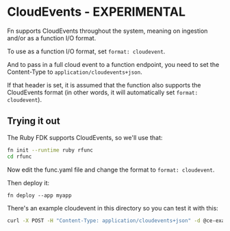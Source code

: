 # CloudEvents - EXPERIMENTAL

Fn supports CloudEvents throughout the system, meaning on ingestion and/or as a function I/O format.

To use as a function I/O format, set `format: cloudevent`.

And to pass in a full cloud event to a function endpoint, you need to set the Content-Type to `application/cloudevents+json`.

If that header is set, it is assumed that the function also supports the CloudEvents format (in other words, it will automatically set `format: cloudevent`).

## Trying it out

The Ruby FDK supports CloudEvents, so we'll use that:

```sh
fn init --runtime ruby rfunc
cd rfunc
```

Now edit the func.yaml file and change the format to `format: cloudevent`.

Then deploy it:

```
fn deploy --app myapp
```

There's an example cloudevent in this directory so you can test it with this:

```sh
curl -X POST -H "Content-Type: application/cloudevents+json" -d @ce-example.json http://localhost:8080/r/myapp/rfunc
```
